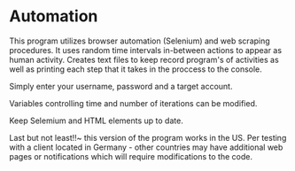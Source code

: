 # Automation
This program utilizes browser automation (Selenium) and web scraping procedures. It uses random time intervals in-between actions to appear as human activity. 
Creates text files to keep record program's of activities as well as printing each step that it takes in the proccess to the console.

Simply enter your username, password and a target account.

Variables controlling time and number of iterations can be modified.

Keep Selemium and HTML elements up to date.

Last but not least!!~ this version of the program works in the US. Per testing with a client located in Germany - other countries may have additional web pages or notifications which will require modifications to the code.
